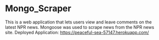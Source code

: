 # Mongo_Scraper
This is a web application that lets users view and leave comments on the latest NPR news. Mongoose was used to scrape news from the NPR news site.
Deployed Application: https://peaceful-sea-57147.herokuapp.com/
